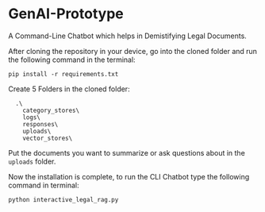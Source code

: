 # GenAI-Prototype

A Command-Line Chatbot which helps in Demistifying Legal Documents.

After cloning the repository in your device, go into the cloned folder and run the following command in the terminal:

  ``` pip install -r requirements.txt ```

Create 5 Folders in the cloned folder:
``` 
  .\
    category_stores\
    logs\
    responses\
    uploads\
    vector_stores\
```

Put the documents you want to summarize or ask questions about in the ```uploads``` folder.

Now the installation is complete, to run the CLI Chatbot type the following command in terminal:

  ``` python interactive_legal_rag.py ```
